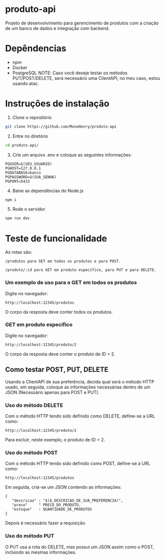 # produto-api

Projeto de desenvolvimento para gerencimento de produtos com a criação de um banco de dados e integração com backend.

# Depêndencias
- npm
- Docker
- PostgreSQL
NOTE: Caso você deseje testar os métodos PUT/POST/DELETE, será necessário uma ClientAPI, no meu caso, estou usando atac.

# Instruções de instalação

1. Clone o repositório
```bash 
git clone https://github.com/MonoHenry/produto-api
```

2. Entre no diretório
```bash
cd produto-api/
```

3. Crie um arquivo .env e coloque as seguintes informações:
```
PGUSER=$(SEU_USUARIO)
PGHOST=127.0.0.1
PGDATABASE=banco
PGPASSWORD=$(SUA_SENHA)
PGPORT=5433
```

4. Baixe as dependências do Node.js
```bash
npm i
```

5. Rode o servidor
```bash
npm run dev
```

# Teste de funcionalidade

As rotas são:
```
/produtos para GET em todos os produtos e para POST.

/produto/:id para GET em produto específico, para PUT e para DELETE.
```
### Um exemplo de uso para o GET em todos os produtos

Digite no navegador: 
```
http://localhost:12345/produtos
```

O corpo da resposta deve conter todos os produtos.

### GET em produto específico

Digite no navegador: 
```
http://localhost:12345/produto/2
```

O corpo da resposta deve conter o produto de ID = 2.

## Como testar POST, PUT, DELETE

Usando a ClientAPI de sua preferência, decida qual será o método HTTP usado, em seguida, coloque as informações necessárias dentro de um JSON (Necessário apenas para POST e PUT).

### Uso do método DELETE

Com o método HTTP tendo sido definido como DELETE, define-se a URL como:

```
http://localhost:12345/produto/2
```

Para excluir, neste exemplo, o produto de ID = 2.

### Uso do método POST

Com o método HTTP tendo sido definido como POST, define-se a URL como:
```
http://localhost:12345/produtos
```
Em seguida, cria-se um JSON contendo as informações:
```
{
   "descricao" : "$(A_DESCRICAO_DE_SUA_PREFERENCIA)",
   "preco"     " PRECO_DO_PRODUTO,
   "estoque"   : QUANTIDADE_DE_PRODUTOS
}
```

Depois é necessário fazer a requisição.

### Uso do método PUT

O PUT usa a rota do DELETE, mas possui um JSON assim como o POST, incluindo as mesmas informações.

